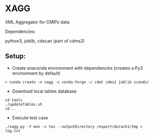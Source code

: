 # XAGG

XML Aggregator for CMIPx data


Dependencies:

python3, joblib, cdscan (part of cdms2)

Setup:
----------------

* Create anaconda environment with dependencies (creates a Py3 environment by default)
```
> conda create -n xagg -c conda-forge -c cdat cdms2 joblib scandir
```

* Download local tables database
```
cd tools
./updateTables.sh
cd ..
```

* Execute test case
```
./xagg.py -f mon -v tas --outputDirectory /export/durack1/tmp > log.txt
```